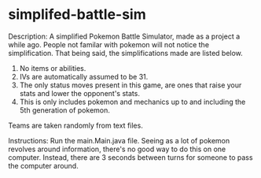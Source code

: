 # simplifed-battle-sim


Description: A simplified Pokemon Battle Simulator, made as a project a while ago. People not familar with pokemon will not notice the simplification. That being said, the simplifications made are listed below.


1. No items or abilities.
2. IVs are automatically assumed to be 31.
3. The only status moves present in this game, are ones that raise your stats and lower the opponent's stats.
4. This is only includes pokemon and mechanics up to and including the 5th generation of pokemon.

 Teams are taken randomly from text files.

 Instructions: Run the main.Main.java file. Seeing as a lot of pokemon revolves around information, there's no good way to do this on one computer. Instead, there are 3 seconds between turns for someone to pass the computer around.


